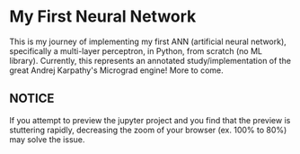 # My First Neural Network
 This is my journey of implementing my first ANN (artificial neural network), specifically a multi-layer perceptron, in Python, from scratch (no ML library). Currently, this represents an annotated study/implementation of the great Andrej Karpathy's Micrograd engine! More to come.

## NOTICE
If you attempt to preview the jupyter project and you find that the preview is stuttering rapidly, decreasing the zoom of your browser (ex. 100% to 80%) may solve the issue.
